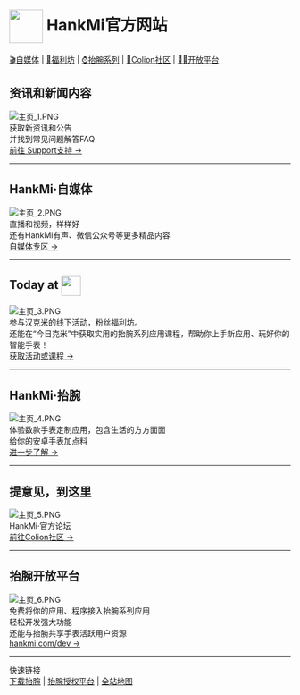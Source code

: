 # <img src="favicon.ico" width="60" height="60" align="center" /> HankMi官方网站

[🎬自媒体](#hankmi%E8%87%AA%E5%AA%92%E4%BD%93) | [🎁福利坊](#today-at-) | [⌚抬腕系列](#hankmi%E6%8A%AC%E8%85%95) | [👥Colion社区](#%E6%8F%90%E6%84%8F%E8%A7%81%E5%88%B0%E8%BF%99%E9%87%8C) | [🧑‍💻开放平台](#%E6%8A%AC%E8%85%95%E5%BC%80%E6%94%BE%E5%B9%B3%E5%8F%B0)

## 资讯和新闻内容
![主页_1.PNG](https://s2.loli.net/2022/10/13/uH6iM3RTNPSdVXv.png)  
获取新资讯和公告  
并找到常见问题解答FAQ  
<a href="https://www.hankmi.com/support">前往 Support支持 →</a>

***

## HankMi·自媒体
![主页_2.PNG](https://s2.loli.net/2022/10/13/PV6KORbtpZJB1Cz.png)  
直播和视频，样样好  
还有HankMi有声、微信公众号等更多精品内容  
<a href="https://www.hankmi.com/live">自媒体专区 →</a>

***

## Today at <img src="favicon.ico" width="35" height="=35" align="center" />
![主页_3.PNG](https://s2.loli.net/2022/10/13/BEqS9Up6RGTN17M.png)  
参与汉克米的线下活动，粉丝福利坊。  
还能在“今日克米”中获取实用的抬腕系列应用课程，帮助你上手新应用、玩好你的智能手表！  
<a href="https://www.hankmi.com/today_at_hankmi">获取活动或课程 →</a>

***

## HankMi·抬腕
![主页_4.PNG](https://s2.loli.net/2022/10/13/nvxAdFOGcrQp8T3.png)  
体验数款手表定制应用，包含生活的方方面面  
给你的安卓手表加点料  
<a href="https://www.hankmi.com/download">进一步了解 →</a>

***

## 提意见，到这里
![主页_5.PNG](https://s2.loli.net/2022/10/13/ZqB3dlJkiuK7rYE.png)  
HankMi·官方论坛  
<a href="https://www.hankmi.com/community">前往Colion社区 →</a>

***

## 抬腕开放平台
![主页_6.PNG](https://s2.loli.net/2022/10/13/kw1YETa6PLcZeAr.png)  
免费将你的应用、程序接入抬腕系列应用  
轻松开发强大功能  
还能与抬腕共享手表活跃用户资源  
<a href="https://www.hankmi.com/dev">hankmi.com/dev →</a>

***

快速链接  
[下载抬腕](https://www.hankmi.com/download/apps)  |  [抬腕授权平台](support/to3rd.md)  |  [全站地图](Maps.md)  
